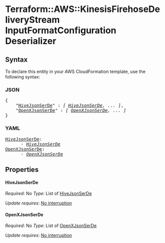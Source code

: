 # Terraform::AWS::KinesisFirehoseDeliveryStream InputFormatConfiguration Deserializer

## Syntax

To declare this entity in your AWS CloudFormation template, use the following syntax:

### JSON

<pre>
{
    "<a href="#hivejsonserde" title="HiveJsonSerDe">HiveJsonSerDe</a>" : <i>[ <a href="inputformatconfiguration-deserializer-hivejsonserde.md">HiveJsonSerDe</a>, ... ]</i>,
    "<a href="#openxjsonserde" title="OpenXJsonSerDe">OpenXJsonSerDe</a>" : <i>[ <a href="inputformatconfiguration-deserializer-openxjsonserde.md">OpenXJsonSerDe</a>, ... ]</i>
}
</pre>

### YAML

<pre>
<a href="#hivejsonserde" title="HiveJsonSerDe">HiveJsonSerDe</a>: <i>
      - <a href="inputformatconfiguration-deserializer-hivejsonserde.md">HiveJsonSerDe</a></i>
<a href="#openxjsonserde" title="OpenXJsonSerDe">OpenXJsonSerDe</a>: <i>
      - <a href="inputformatconfiguration-deserializer-openxjsonserde.md">OpenXJsonSerDe</a></i>
</pre>

## Properties

#### HiveJsonSerDe

_Required_: No
_Type_: List of <a href="inputformatconfiguration-deserializer-hivejsonserde.md">HiveJsonSerDe</a>

_Update requires_: [No interruption](https://docs.aws.amazon.com/AWSCloudFormation/latest/UserGuide/using-cfn-updating-stacks-update-behaviors.html#update-no-interrupt)

#### OpenXJsonSerDe

_Required_: No
_Type_: List of <a href="inputformatconfiguration-deserializer-openxjsonserde.md">OpenXJsonSerDe</a>

_Update requires_: [No interruption](https://docs.aws.amazon.com/AWSCloudFormation/latest/UserGuide/using-cfn-updating-stacks-update-behaviors.html#update-no-interrupt)

